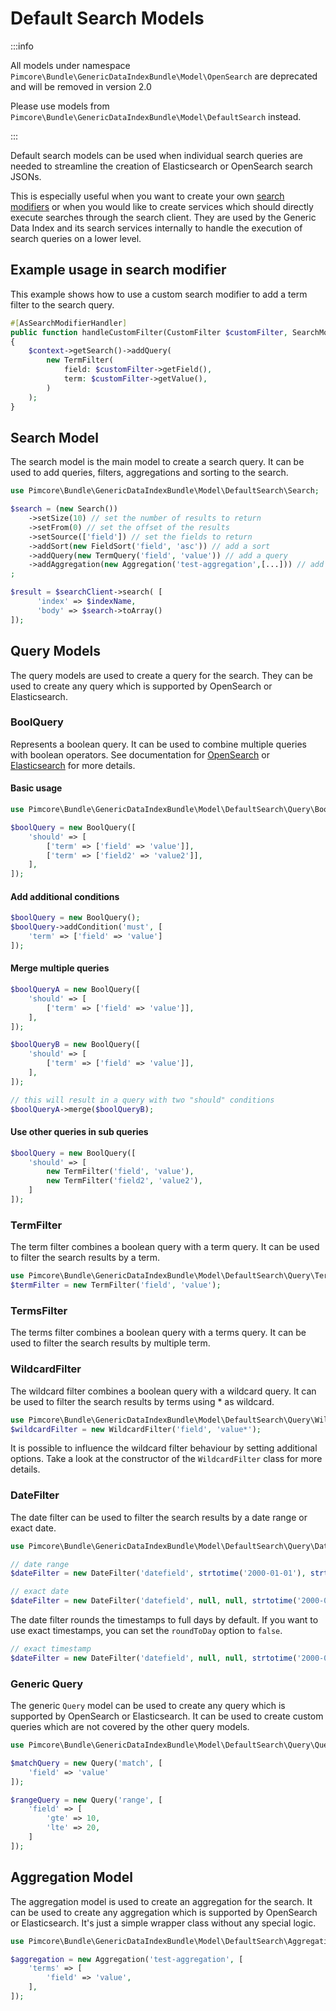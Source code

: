 # Default Search Models

:::info

All models under namespace `Pimcore\Bundle\GenericDataIndexBundle\Model\OpenSearch` are deprecated and will be removed in version 2.0

Please use models from `Pimcore\Bundle\GenericDataIndexBundle\Model\DefaultSearch` instead.

:::

Default search models can be used when individual search queries are needed to streamline the creation of Elasticsearch or OpenSearch search JSONs.

This is especially useful when you want to create your own [search modifiers](../05_Search_Modifiers/README.md) or when you would like to create services which should directly execute searches through the search client. They are used by the Generic Data Index and its search services internally to handle the execution of search queries on a lower level.

## Example usage in search modifier

This example shows how to use a custom search modifier to add a term filter to the search query.

```php
#[AsSearchModifierHandler]
public function handleCustomFilter(CustomFilter $customFilter, SearchModifierContextInterface $context): void
{
    $context->getSearch()->addQuery(
        new TermFilter(
            field: $customFilter->getField(),
            term: $customFilter->getValue(),
        )
    );
}
```

## Search Model

The search model is the main model to create a search query. It can be used to add queries, filters, aggregations and sorting to the search.

```php
use Pimcore\Bundle\GenericDataIndexBundle\Model\DefaultSearch\Search;

$search = (new Search())
    ->setSize(10) // set the number of results to return
    ->setFrom(0) // set the offset of the results
    ->setSource(['field']) // set the fields to return
    ->addSort(new FieldSort('field', 'asc')) // add a sort
    ->addQuery(new TermQuery('field', 'value')) // add a query
    ->addAggregation(new Aggregation('test-aggregation',[...])) // add an aggregation
;

$result = $searchClient->search( [
      'index' => $indexName,
      'body' => $search->toArray()
]);
```

## Query Models

The query models are used to create a query for the search. They can be used to create any query which is supported by OpenSearch or Elasticsearch.

### BoolQuery

Represents a boolean query. It can be used to combine multiple queries with boolean operators. See documentation for [OpenSearch](https://opensearch.org/docs/latest/query-dsl/compound/bool/) or [Elasticsearch](https://www.elastic.co/guide/en/elasticsearch/reference/current/query-dsl-bool-query.html) for more details.

#### Basic usage

```php
use Pimcore\Bundle\GenericDataIndexBundle\Model\DefaultSearch\Query\BoolQuery;

$boolQuery = new BoolQuery([
    'should' => [
        ['term' => ['field' => 'value']],
        ['term' => ['field2' => 'value2']],
    ],
]);
```

#### Add additional conditions
```php
$boolQuery = new BoolQuery();
$boolQuery->addCondition('must', [
    'term' => ['field' => 'value']
]);
```


#### Merge multiple queries
```php
$boolQueryA = new BoolQuery([
    'should' => [
        ['term' => ['field' => 'value']],
    ],
]);

$boolQueryB = new BoolQuery([
    'should' => [
        ['term' => ['field' => 'value']],
    ],
]);

// this will result in a query with two "should" conditions
$boolQueryA->merge($boolQueryB);
```

#### Use other queries in sub queries
```php
$boolQuery = new BoolQuery([
    'should' => [
        new TermFilter('field', 'value'),
        new TermFilter('field2', 'value2'),
    ]
]);
```

### TermFilter

The term filter combines a boolean query with a term query. It can be used to filter the search results by a term.

```php
use Pimcore\Bundle\GenericDataIndexBundle\Model\DefaultSearch\Query\TermFilter;
$termFilter = new TermFilter('field', 'value');
```

### TermsFilter

The terms filter combines a boolean query with a terms query. It can be used to filter the search results by multiple term.

### WildcardFilter

The wildcard filter combines a boolean query with a wildcard query. It can be used to filter the search results by terms using * as wildcard.

```php
use Pimcore\Bundle\GenericDataIndexBundle\Model\DefaultSearch\Query\WildcardFilter;
$wildcardFilter = new WildcardFilter('field', 'value*');
```

It is possible to influence the wildcard filter behaviour by setting additional options. Take a look at the constructor of the `WildcardFilter` class for more details.

### DateFilter

The date filter can be used to filter the search results by a date range or exact date.

```php
use Pimcore\Bundle\GenericDataIndexBundle\Model\DefaultSearch\Query\DateFilter;

// date range
$dateFilter = new DateFilter('datefield', strtotime('2000-01-01'), strtotime('2099-12-31'));

// exact date
$dateFilter = new DateFilter('datefield', null, null, strtotime('2000-01-01'));
```

The date filter rounds the timestamps to full days by default. If you want to use exact timestamps, you can set the `roundToDay` option to `false`.

```php
// exact timestamp
$dateFilter = new DateFilter('datefield', null, null, strtotime('2000-01-01 12:00:00'), false);
```



### Generic Query

The generic `Query` model can be used to create any query which is supported by OpenSearch or Elasticsearch. It can be used to create custom queries which are not covered by the other query models.

```php
use Pimcore\Bundle\GenericDataIndexBundle\Model\DefaultSearch\Query\Query;

$matchQuery = new Query('match', [
    'field' => 'value'
]);

$rangeQuery = new Query('range', [
    'field' => [
        'gte' => 10,
        'lte' => 20,
    ]
]);
```


## Aggregation Model

The aggregation model is used to create an aggregation for the search. It can be used to create any aggregation which is supported by OpenSearch or Elasticsearch. It's just a simple wrapper class without any special logic.

```php
use Pimcore\Bundle\GenericDataIndexBundle\Model\DefaultSearch\Aggregation\Aggregation;

$aggregation = new Aggregation('test-aggregation', [
    'terms' => [
        'field' => 'value',
    ],
]);
```
